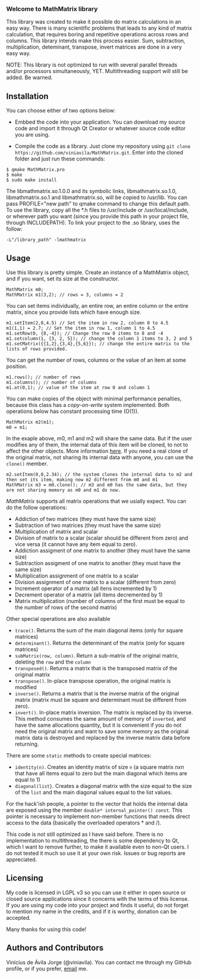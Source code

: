 ### Welcome to MathMatrix library

This library was created to make it possible do matrix calculations in an easy way. There is many scientific problems that leads to any kind of matrix calculation, that requires boring and repetitive operations across rows and columns. This library intends make this process easier. Sum, subtraction, multiplication, deteminant, transpose, invert matrices are done in a very easy way.

NOTE: This library is not optimized to run with several parallel threads and/or processors simultaneously, YET. Multithreading support will still be added. Be warned.

## Installation

You can choose either of two options below:

* Embbed the code into your application. You can download my source code and import it through Qt Creator or whatever source code editor you are using.

* Compile the code as a library. Just clone my repository using `git clone https://github.com/viniavila/MathMatrix.git`. Enter into the cloned folder and just run these commands:

```
$ qmake MathMatrix.pro
$ make
$ sudo make install
```

The libmathmatrix.so.1.0.0 and its symbolic links, libmathmatrix.so.1.0, libmathmatrix.so.1 and libmathmatrix.so, will be copied to /usr/lib. You can pass PROFILE="new path" to qmake command to change this default path. To use the library, copy all the *.h files to /usr/include or /usr/local/include, or wherever path you want (since you provide this path in your project file, through INCLUDEPATH). To link your project to the .so library, uses the follow:

```
-L"/library_path" -lmathmatrix
```

## Usage

Use this library is pretty simple. Create an instance of a MathMatrix object, and if you want, set its size at the constructor.

```
MathMatrix m0;
MathMatrix m1(3,2); // rows = 3, columns = 2
```

You can set items individually, an entire row, an entire column or the entire matrix, since you provide lists which have enough size.

```
m1.setItem(2,0,4.5) // Set the item in row 2, column 0 to 4.5
m1(1,1) = 2.7; // Set the item in row 1, column 1 to 4.5
m1.setRow(0, {8,-4}); // Change the row 0 items to 8 and -4
m1.setcolumn(1, {3, 2, 5}); // change the column 1 items to 3, 2 and 5
m1.setMatrix({{1,2},{3,4},{5,6}}); // change the entire matrix to the lists of rows provided.
```

You can get the number of rows, columns or the value of an item at some position.

```
m1.rows(); // number of rows
m1.columns(); // number of columns
m1.at(0,1); // value of the item at row 0 and column 1
```

You can make copies of the object with minimal performance penalties, because this class has a _copy-on-write_ system implemented. Both operations below has constant processing time (O(1)).

```
MathMatrix m2(m1);
m0 = m1;
```

In the exaple above, m0, m1 and m2 will share the same data. But if the user modifies any of them, the internal data of this item will be cloned, to not to affect the other objects. More information [here](https://en.wikipedia.org/wiki/Copy-on-write). If you need a real clone of the original matrix, not sharing its internal data with anyone, you can use the `clone()` member.
```
m2.setItem(0,0,2.34); // the system clones the internal data to m2 and then set its item, making now m2 different from m0 and m1
MathMatrix m3 = m0.clone(); // m3 and m0 has the same data, but they are not sharing memory as m0 and m1 do now.
```

*MathMatrix* supports all matrix operations that we usially expect. You can do the follow operations:
* Addiction of two matrices (they must have the same size)
* Subtraction of two matrices (they must have the same size)
* Multiplication of matrix and scalar
* Division of matrix to a scalar (scalar should be different from zero) and vice versa (it cannot have any item equal to zero).
* Addiction assigment of one matrix to another (they must have the same size)
* Subtraction assigment of one matrix to another (they must have the same size)
* Multiplication assignment of one matrix to a scalar
* Division assignment of one matrix to a scalar (different from zero)
* Increment operator of a matrix (all itens incremented by 1)
* Decrement operator of a matrix (all items decremented by 1)
* Matrix multiplication (number of columns of the first must be equal to the number of rows of the second matrix)

Other special operations are also available
* `trace()`. Returns the sum of the main diagonal items (only for square matrices)
* `determinant()`. Returns the determinant of the matrix (only for square matrices)
* `subMatrix(row, column)`. Return a sub-matrix of the original matrix, deleting the `row` and the `column`
* `transposed()`. Returns a matrix that is the transposed matrix of the original matrix
* `transpose()`. In-place transpose operation, the original matrix is modified
* `inverse()`. Returns a matrix that is the inverse matrix of the original matrix (matrix must be square and determinant must be different from zero).
* `invert()`. In-place matrix inversion. The matrix is replaced by its inverse. This method consumes the same amount of memory of `inverted`, and have the same allocations quantity, but it is convenient if you do not need the original matrix and want to save some memory as the original matrix data is destroyed and replaced by the inverse matrix data before returning.

There are some `static` methods to create special matrices:
* `identity(n)`. Creates an identity matrix of size `n` (a square matrix _nxn_ that have all items equal to zero but the main diagonal which items are equal to 1)
* `diagonal(list}`. Creates a diagonal matrix with the size equal to the size of the `list` and the main diagonal values equal to the list values.

For the hack'ish people, a pointer to the vector that holds the internal data are exposed using the member `double* internal_pointer() const`. This pointer is necessary to implement non-member functions that needs direct access to the data (basically the overloaded operators * and /).

This code is not still optimized as I have said before. There is no implementation to multithreading, the there is some dependency to Qt, which I want to remove further, to make it available even to non-Qt users. I do not tested it much so use it at your own risk. Issues or bug reports are appreciated.

## Licensing

My code is licensed in LGPL v3 so you can use it either in open source or closed source applications since it concerns with the terms of this license. If you are using my code into your project and finds it useful, do not forget to mention my name in the credits, and if it is worthy, donation can be accepted.

Many thanks for using this code!

## Authors and Contributors
Vinícius de Ávila Jorge (@viniavila). You can contact me through my GitHub profile, or if you prefer, [email](mailto:vinicius.avila.jorge@gmail.com) me.
